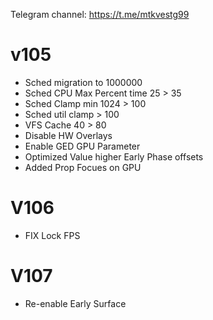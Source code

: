 Telegram channel:
https://t.me/mtkvestg99

# v105

- Sched migration to 1000000
- Sched CPU Max Percent time 25 > 35
- Sched Clamp min 1024 > 100
- Sched util clamp > 100
- VFS Cache 40 > 80
- Disable HW Overlays
- Enable GED GPU Parameter
- Optimized Value higher Early Phase offsets
- Added Prop Focues on GPU

# V106

- FIX Lock FPS

# V107
- Re-enable Early Surface
